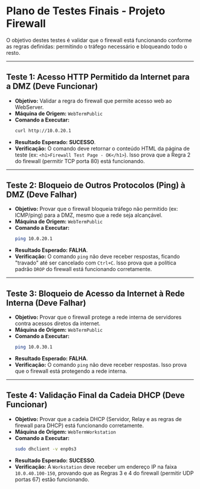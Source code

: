 # Plano de Testes Finais - Projeto Firewall

O objetivo destes testes é validar que o firewall está funcionando conforme as regras definidas: permitindo o tráfego necessário e bloqueando todo o resto.

---

## Teste 1: Acesso HTTP Permitido da Internet para a DMZ (Deve Funcionar)

- **Objetivo:** Validar a regra do firewall que permite acesso web ao WebServer.
- **Máquina de Origem:** `WebTermPublic`
- **Comando a Executar:**
  ```bash
  curl http://10.0.20.1
  ```
- **Resultado Esperado:** **SUCESSO**.
- **Verificação:** O comando deve retornar o conteúdo HTML da página de teste (ex: `<h1>Firewall Test Page - OK</h1>`). Isso prova que a Regra 2 do firewall (permitir TCP porta 80) está funcionando.

---

## Teste 2: Bloqueio de Outros Protocolos (Ping) à DMZ (Deve Falhar)

- **Objetivo:** Provar que o firewall bloqueia tráfego não permitido (ex: ICMP/ping) para a DMZ, mesmo que a rede seja alcançável.
- **Máquina de Origem:** `WebTermPublic`
- **Comando a Executar:**
  ```bash
  ping 10.0.20.1
  ```
- **Resultado Esperado:** **FALHA**.
- **Verificação:** O comando `ping` não deve receber respostas, ficando "travado" até ser cancelado com `Ctrl+C`. Isso prova que a política padrão `DROP` do firewall está funcionando corretamente.

---

## Teste 3: Bloqueio de Acesso da Internet à Rede Interna (Deve Falhar)

- **Objetivo:** Provar que o firewall protege a rede interna de servidores contra acessos diretos da internet.
- **Máquina de Origem:** `WebTermPublic`
- **Comando a Executar:**
  ```bash
  ping 10.0.30.1
  ```
- **Resultado Esperado:** **FALHA**.
- **Verificação:** O comando `ping` não deve receber respostas. Isso prova que o firewall está protegendo a rede interna.

---

## Teste 4: Validação Final da Cadeia DHCP (Deve Funcionar)

- **Objetivo:** Provar que a cadeia DHCP (Servidor, Relay e as regras de firewall para DHCP) está funcionando corretamente.
- **Máquina de Origem:** `WebTermWorkstation`
- **Comando a Executar:**
  ```bash
  sudo dhclient -v enp0s3
  ```
- **Resultado Esperado:** **SUCESSO**.
- **Verificação:** A `Workstation` deve receber um endereço IP na faixa `10.0.40.100-150`, provando que as Regras 3 e 4 do firewall (permitir UDP portas 67) estão funcionando.
